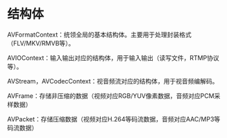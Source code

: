 #  结构体

AVFormatContext：统领全局的基本结构体。主要用于处理封装格式（FLV/MKV/RMVB等）。

AVIOContext：输入输出对应的结构体，用于输入输出（读写文件，RTMP协议等）。

AVStream，AVCodecContext：视音频流对应的结构体，用于视音频编解码。

AVFrame：存储非压缩的数据（视频对应RGB/YUV像素数据，音频对应PCM采样数据）

AVPacket：存储压缩数据（视频对应H.264等码流数据，音频对应AAC/MP3等码流数据）
